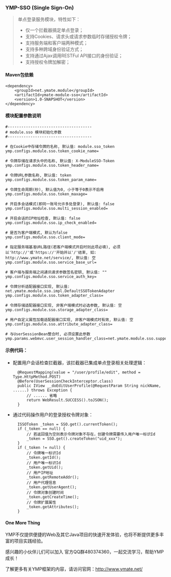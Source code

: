 ### YMP-SSO (Single Sign-On)

> 单点登录服务模块，特性如下：
> 
> - 仅一个拦截器搞定单点登录；
> - 支持Cookies、请求头或请求参数临时存储授权令牌；
> - 支持服务端和客户端两种模式；
> - 支持多种跨域身份验证方式；
> - 支持通过Ajax调用RESTFul API接口的身份验证；
> - 支持授权令牌加解密；

#### Maven包依赖

    <dependency>
        <groupId>net.ymate.module</groupId>
        <artifactId>ymate-module-sso</artifactId>
        <version>1.0-SNAPSHOT</version>
    </dependency>

#### 模块配置参数说明

    #-------------------------------------
    # module.sso 模块初始化参数
    #-------------------------------------
    
    # 在Cookie中存储令牌的名称, 默认值: module.sso_token
    ymp.configs.module.sso.token_cookie_name=
    
    # 令牌存储在请求头中的名称, 默认值: X-ModuleSSO-Token
    ymp.configs.module.sso.token_header_name=
    
    # 令牌URL参数名称, 默认值: token
    ymp.configs.module.sso.token_param_name=
    
    # 令牌生命周期(秒), 默认值为0, 小于等于0表示不启用
    ymp.configs.module.sso.token_maxage=
    
    # 开启多会话模式(即同一账号允许多处登录), 默认值: false
    ymp.configs.module.sso.multi_session_enabled=
    
    # 开启会话的IP地址检查, 默认值: false
    ymp.configs.module.sso.ip_check_enabled=
    
    # 是否为客户端模式, 默认为false
    ymp.configs.module.sso.client_mode=
    
    # 指定服务端基准URL路径(若客户端模式开启时则此项必填), 必须以'http://'或'https://'开始并以'/'结束, 如: http://www.ymate.net/service/, 默认值: 空
    ymp.configs.module.sso.service_base_url=
    
    # 客户端与服务端之间通讯请求参数签名密钥, 默认值: ""
    ymp.configs.module.sso.service_auth_key=
    
    # 令牌分析适配器接口实现, 默认值: net.ymate.module.sso.impl.DefaultSSOTokenAdapter
    ymp.configs.module.sso.token_adapter_class=
    
    # 令牌存储适配器接口实现, 非客户端模式时必选参数, 默认值: 空
    ymp.configs.module.sso.storage_adapter_class=
    
    # 用户自定义属性加载适配器接口实现, 非客户端模式时有效, 默认值: 空
    ymp.configs.module.sso.attribute_adapter_class=
    
    # 与UserSessionBean整合时, 必须设置此参数
    ymp.params.webmvc.user_session_handler_class=net.ymate.module.sso.support.SSOUserSessionHandler

#### 示例代码：

- 配置用户会话检查拦截器，该拦截器已集成单点登录相关处理逻辑：

        @RequestMapping(value = "/user/profile/edit", method = Type.HttpMethod.POST)
        @Before(UserSessionCheckInterceptor.class)
        public IView __doEditUserProfile(@RequestParam String nickName, ......) throws Exception {
            // ...... 省略
            return WebResult.SUCCESS().toJSON();
        }

- 通过代码操作用户的登录授权令牌对象：

        ISSOToken _token = SSO.get().currentToken();
        if (_token == null) {
            // 若返回值为空则表示令牌对象不存在，创建令牌需要传入用户唯一标识Id
            _token = SSO.get().createToken("uid_xxx");
        }
        if (_token != null) {
            // 令牌唯一标识Id
            _token.getId();
            // 用户唯一标识Id
            _token.getUid();
            // 用户IP地址
            _token.getRemoteAddr();
            // 用户代理信息
            _token.getUserAgent();
            // 令牌对象创建时间
            _token.getCreateTime();
            // 令牌扩展属性
            _token.getAttributes();
        }

#### One More Thing

YMP不仅提供便捷的Web及其它Java项目的快速开发体验，也将不断提供更多丰富的项目实践经验。

感兴趣的小伙伴儿们可以加入 官方QQ群480374360，一起交流学习，帮助YMP成长！

了解更多有关YMP框架的内容，请访问官网：http://www.ymate.net/